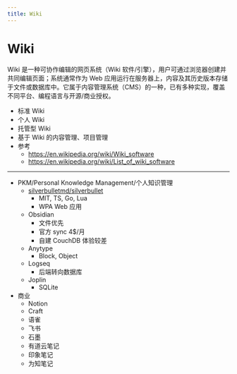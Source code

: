 ```yaml
---
title: Wiki
---
```


# Wiki

Wiki 是一种可协作编辑的网页系统（Wiki 软件/引擎），用户可通过浏览器创建并共同编辑页面；系统通常作为 Web 应用运行在服务器上，内容及其历史版本存储于文件或数据库中。它属于内容管理系统（CMS）的一种，已有多种实现，覆盖不同平台、编程语言与开源/商业授权。

- 标准 Wiki
- 个人 Wiki
- 托管型 Wiki
- 基于 Wiki 的内容管理、项目管理
- 参考
  - https://en.wikipedia.org/wiki/Wiki_software
  - https://en.wikipedia.org/wiki/List_of_wiki_software

---

- PKM/Personal Knowledge Management/个人知识管理
  - [silverbulletmd/silverbullet](https://github.com/silverbulletmd/silverbullet)
    - MIT, TS, Go, Lua
    - WPA Web 应用
  - Obsidian
    - 文件优先
    - 官方 sync 4$/月
    - 自建 CouchDB 体验较差
  - Anytype
    - Block, Object
  - Logseq
    - 后端转向数据库
  - Joplin
    - SQLite
- 商业
  - Notion
  - Craft
  - 语雀
  - 飞书
  - 石墨
  - 有道云笔记
  - 印象笔记
  - 为知笔记
